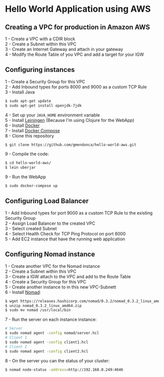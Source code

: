 # Hello World Application using AWS

## Creating a VPC for production in Amazon AWS

1 - Create a VPC with a CDIR block<br />
2 - Create a Subnet within this VPC<br />
3 - Create an Internet Gateway and attach in your gateway<br />
4 - Modify the Route Table of you VPC and add a target for your IGW<br />

## Configuring instances

1 - Create a Security Group for this VPC<br />
2 - Add Inbound types for ports 8000 and 9000 as a custom TCP Rule<br />
3 - Install Java
```bash
$ sudo apt-get update
$ sudo apt-get install openjdk-7jdk
```
4 - Set up your ```JAVA_HOME``` environment variable<br />
5 - Install [Leiningen](https://github.com/technomancy/leiningen) (Because I'm using Clojure for the WebApp)<br />
6 - Install [Docker](https://docs.docker.com/engine/installation/linux/ubuntulinux/)<br />
7 - Install [Docker Compose](https://docs.docker.com/compose/install/)<br />
8 - Clone this repository
```bash
$ git clone https://github.com/gmendonca/hello-world-aws.git
```
9 - Compile the code:
```bash
$ cd hello-world-aws/
$ lein uberjar
```
9 - Run the WebApp
```bash
$ sudo docker-compose up
```

## Configuring Load Balancer

1 - Add Inbound types for port 9000 as a custom TCP Rule to the existing Security Group<br />
2 - Assign Load Balancer to the created VPC<br />
3 - Select created Subnet<br />
4 - Select Health Check for TCP Ping Protocol on port 8000<br />
5 - Add EC2 instance that have the running web application<br />

## Configuring Nomad instance

1 - Create another VPC for the Nomad instance<br />
2 - Create a Subnet within this VPC<br />
3 - Create a IGW attach to the VPC and add to the Route Table<br />
4 - Create a Security Group for this VPC<br />
5 - Create another instance to in this new VPC-Subnett<br />
6 - Install [Nomad](https://www.nomadproject.io/docs/install/index.html):
```bash
$ wget https://releases.hashicorp.com/nomad/0.3.2/nomad_0.3.2_linux_amd64.zip
$ unzip nomad_0.3.2_linux_amd64.zip
$ sudo mv nomad /usr/local/bin
```
7 - Run the server on each instance instance:
```bash
# Server
$ sudo nomad agent -config nomad/server.hcl
# Client 1
$ sudo nomad agent -config client1.hcl
# Client 2
$ sudo nomad agent -config client2.hcl
```
8 - On the server you can the status of your cluster:
```bash
$ nomad node-status -address=http://192.168.0.249:4646
```

